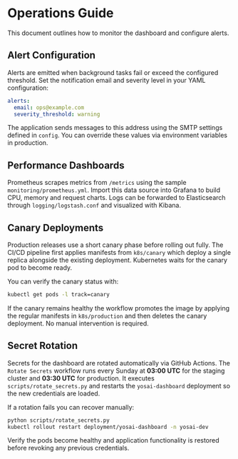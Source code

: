 # Operations Guide

This document outlines how to monitor the dashboard and configure alerts.

## Alert Configuration

Alerts are emitted when background tasks fail or exceed the configured
threshold. Set the notification email and severity level in your YAML
configuration:

```yaml
alerts:
  email: ops@example.com
  severity_threshold: warning
```

The application sends messages to this address using the SMTP settings defined in
`config`. You can override these values via environment variables in production.

## Performance Dashboards

Prometheus scrapes metrics from `/metrics` using the sample
`monitoring/prometheus.yml`. Import this data source into Grafana to build CPU,
memory and request charts. Logs can be forwarded to Elasticsearch through
`logging/logstash.conf` and visualized with Kibana.

## Canary Deployments

Production releases use a short canary phase before rolling out fully. The CI/CD pipeline first applies manifests from `k8s/canary` which deploy a single replica alongside the existing deployment. Kubernetes waits for the canary pod to become ready.

You can verify the canary status with:

```bash
kubectl get pods -l track=canary
```

If the canary remains healthy the workflow promotes the image by applying the regular manifests in `k8s/production` and then deletes the canary deployment. No manual intervention is required.

## Secret Rotation

Secrets for the dashboard are rotated automatically via GitHub Actions. The
`Rotate Secrets` workflow runs every Sunday at **03:00 UTC** for the staging
cluster and **03:30 UTC** for production. It executes
`scripts/rotate_secrets.py` and restarts the `yosai-dashboard` deployment so the
new credentials are loaded.

If a rotation fails you can recover manually:

```bash
python scripts/rotate_secrets.py
kubectl rollout restart deployment/yosai-dashboard -n yosai-dev
```

Verify the pods become healthy and application functionality is restored before
revoking any previous credentials.

